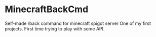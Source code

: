 # MinecraftBackCmd
Self-made /back command for minecraft spigot server
One of my first projects. First time trying to play with some API.

